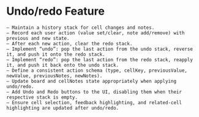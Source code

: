 # Undo/redo Feature

    – Maintain a history stack for cell changes and notes.
    – Record each user action (value set/clear, note add/remove) with previous and new state.
    – After each new action, clear the redo stack.
    – Implement “undo”: pop the last action from the undo stack, reverse it, and push it onto the redo stack.
    – Implement “redo”: pop the last action from the redo stack, reapply it, and push it back onto the undo stack.
    – Define a consistent action schema (type, cellKey, previousValue, newValue, previousNotes, newNotes).
    – Update board and cellNotes state appropriately when applying undo/redo.
    – Add Undo and Redo buttons to the UI, disabling them when their respective stack is empty.
    – Ensure cell selection, feedback highlighting, and related-cell highlighting are updated after undo/redo.